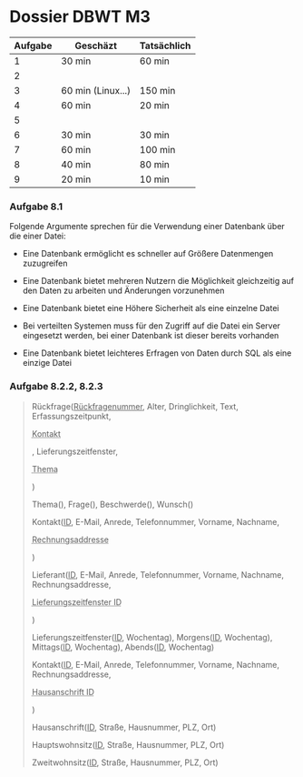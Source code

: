 # Dossier DBWT M3

| Aufgabe | Geschäzt          | Tatsächlich |
| ------- | ----------------- | ----------- |
| $1$     | 30 min            | 60 min      |
| $2$     |                   |             |
| $3$     | 60 min (Linux...) | 150 min     |
| $4$     | 60 min            | 20 min      |
| $5$     |                   |             |
| $6$     | 30 min            | 30 min      |
| $7$     | 60 min            | 100 min     |
| $8$     | 40 min            | 80 min      |
| $9$     | 20 min            | 10 min      |

### Aufgabe 8.1

Folgende Argumente sprechen für die Verwendung einer Datenbank über die einer Datei:

- Eine Datenbank ermöglicht es schneller auf Größere Datenmengen zuzugreifen

- Eine Datenbank bietet mehreren Nutzern die Möglichkeit gleichzeitig auf den Daten zu arbeiten und Änderungen vorzunehmen

- Eine Datenbank bietet eine Höhere Sicherheit als eine einzelne Datei

- Bei verteilten Systemen muss für den Zugriff auf die Datei ein Server eingesetzt werden, bei einer Datenbank ist dieser bereits vorhanden

- Eine Datenbank bietet leichteres Erfragen von Daten durch SQL als eine einzige Datei

### Aufgabe 8.2.2, 8.2.3

> Rückfrage(<u>Rückfragenummer</u>, Alter, Dringlichkeit, Text, Erfassungszeitpunkt, <p style="text-decoration:underline;text-decoration-style: dotted;">Kontakt</p>, Lieferungszeitfenster, <p style="text-decoration:underline;text-decoration-style: dotted;">Thema</p>)
> 
> 
> 
> Thema(), Frage(), Beschwerde(), Wunsch()
> 
> 
> 
> Kontakt(<u>ID</u>, E-Mail, Anrede, Telefonnummer,  Vorname, Nachname, <p style="text-decoration:underline;text-decoration-style: dotted;">Rechnungsaddresse</p>)
> 
> 
> 
> Lieferant(<u>ID</u>, E-Mail, Anrede, Telefonnummer, Vorname, Nachname, Rechnungsaddresse, <p style="text-decoration:underline;text-decoration-style: dotted;">Lieferungszeitfenster ID</p>)
> 
> 
> 
> Lieferungszeitfenster(<u>ID</u>, Wochentag), Morgens(<u>ID</u>, Wochentag), Mittags(<u>ID</u>, Wochentag), Abends(<u>ID</u>, Wochentag)
> 
> 
> 
> Kontakt(<u>ID</u>, E-Mail, Anrede, Telefonnummer, Vorname, Nachname, Rechnungsaddresse, <p style="text-decoration:underline;text-decoration-style: dotted;">Hausanschrift ID</p>)
> 
> 
> 
> Hausanschrift(<u>ID</u>, Straße, Hausnummer, PLZ, Ort)
> 
> Hauptswohnsitz(<u>ID</u>, Straße, Hausnummer, PLZ, Ort)
> 
> Zweitwohnsitz(<u>ID</u>, Straße, Hausnummer, PLZ, Ort)


